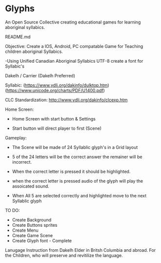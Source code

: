 # Glyphs

An Open Source Collective creating educational games for learning aboriginal syllabics.

README.md


Objective: Create a IOS, Android, PC compatable Game for Teaching children aboriginal Syllabics.


-Using Unified Canadian Aboriginal Syllabics UTF-8 create a font for Syllabic's 

  Dakelh / Carrier (Dakelh Preferred)

  Syllabic:
  (https://www.ydli.org/dakinfo/dulktop.htm) (https://www.unicode.org/charts/PDF/U1400.pdf)

  CLC Standardization:
  http://www.ydli.org/dakinfo/clcexp.htm



Home Screen:

- Home Screen with start button & Settings

- Start button will direct player to first (Scene)


Gameplay:

- The Scene will be made of 24 Syllablic glyph's in a Grid layout
  
- 5 of the 24 letters will be the correct answer the remainer will be incorrect.

- When the correct letter is pressed it should be highlighted.

- when the correct letter is pressed audio of the glyph will play the assoicated sound.

- When All 5 are selected correctly and highlighted move to the next Syllablic glyph
  
TO DO:

- Create Background
- Create Buttons sprites 
- Create Menu
- Create Game Scene
- Create Glyph font - Complete

 Lanugage Instruction from Dakelh Elder in Britsh Columbia and abroad.
For the Children, who will preserve and revitilize the language.
